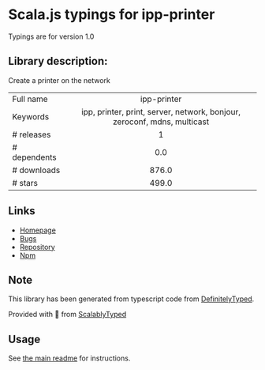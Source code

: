 
# Scala.js typings for ipp-printer

Typings are for version 1.0

## Library description:
Create a printer on the network

|                    |                 |
| ------------------ | :-------------: |
| Full name          | ipp-printer |
| Keywords           | ipp, printer, print, server, network, bonjour, zeroconf, mdns, multicast |
| # releases         | 1 |
| # dependents       | 0.0 |
| # downloads        | 876.0 |
| # stars            | 499.0 |

## Links
- [Homepage](https://github.com/watson/ipp-printer)
- [Bugs](https://github.com/watson/ipp-printer/issues)
- [Repository](https://github.com/watson/ipp-printer)
- [Npm](https://www.npmjs.com/package/ipp-printer)
    


## Note
This library has been generated from typescript code from [DefinitelyTyped](https://definitelytyped.org).

Provided with :purple_heart: from [ScalablyTyped](https://github.com/oyvindberg/ScalablyTyped)

## Usage
See [the main readme](../../readme.md) for instructions.


